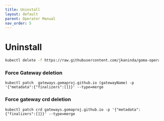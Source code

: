 ```yaml
---
title: Uninstall
layout: default
parent: Operator Manual
nav_order: 5
---
```


# Uninstall

```sh
kubectl delete -f https://raw.githubusercontent.com/jkaninda/goma-operator/main/dist/install.yaml
```

### Force Gateway deletion

```shell
kubectl patch  gateways.gomaproj.github.io (gatewayName) -p '{"metadata":{"finalizers":[]}}' --type=merge
```

### Force gateway crd deletion

```shell
kubectl patch crd gateways.gomaproj.github.io -p '{"metadata":{"finalizers":[]}}' --type=merge

```